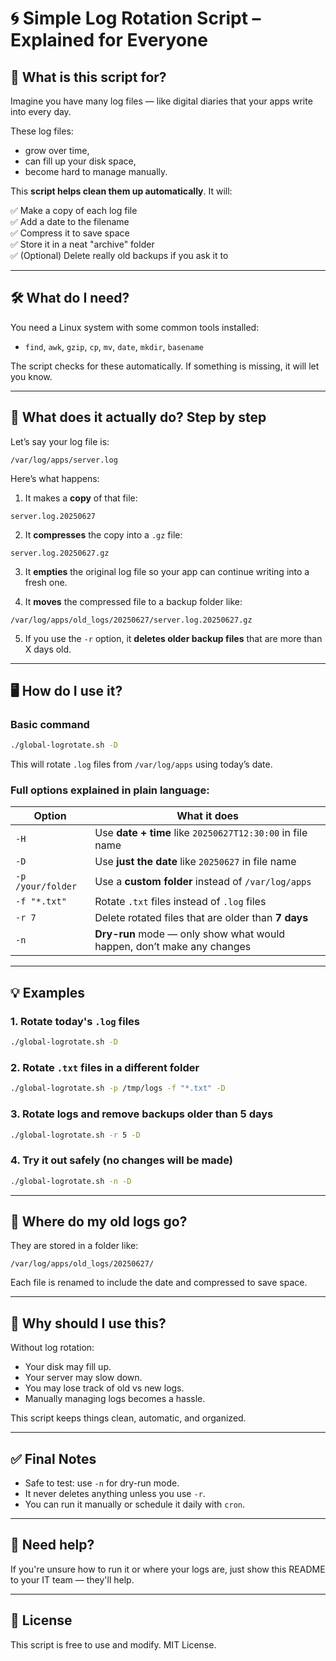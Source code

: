 # 🌀 Simple Log Rotation Script – Explained for Everyone

## 🧠 What is this script for?

Imagine you have many log files — like digital diaries that your apps write into every day.

These log files:

- grow over time,
- can fill up your disk space,
- become hard to manage manually.

This **script helps clean them up automatically**. It will:

✅ Make a copy of each log file  
✅ Add a date to the filename  
✅ Compress it to save space  
✅ Store it in a neat "archive" folder  
✅ (Optional) Delete really old backups if you ask it to

---

## 🛠️ What do I need?

You need a Linux system with some common tools installed:

- `find`, `awk`, `gzip`, `cp`, `mv`, `date`, `mkdir`, `basename`

The script checks for these automatically. If something is missing, it will let you know.

---

## 📝 What does it actually do? Step by step

Let’s say your log file is:

```
/var/log/apps/server.log
```

Here’s what happens:

1. It makes a **copy** of that file:

```
server.log.20250627
```

2. It **compresses** the copy into a `.gz` file:

```
server.log.20250627.gz
```

3. It **empties** the original log file so your app can continue writing into a fresh one.

4. It **moves** the compressed file to a backup folder like:

```
/var/log/apps/old_logs/20250627/server.log.20250627.gz
```

5. If you use the `-r` option, it **deletes older backup files** that are more than X days old.

---

## 🖥️ How do I use it?

### Basic command

```bash
./global-logrotate.sh -D
```

This will rotate `.log` files from `/var/log/apps` using today’s date.

### Full options explained in plain language:
| Option              | What it does                                                             |
|---------------------|--------------------------------------------------------------------------|
| `-H`                | Use **date + time** like `20250627T12:30:00` in file name                |
| `-D`                | Use **just the date** like `20250627` in file name                       |
| `-p /your/folder`   | Use a **custom folder** instead of `/var/log/apps`                       |
| `-f "*.txt"`        | Rotate `.txt` files instead of `.log` files                              |
| `-r 7`              | Delete rotated files that are older than **7 days**                      |
| `-n`                | **Dry-run** mode — only show what would happen, don’t make any changes   |

---

## 💡 Examples

### 1. Rotate today's `.log` files

```bash
./global-logrotate.sh -D 
```

### 2. Rotate `.txt` files in a different folder

```bash
./global-logrotate.sh -p /tmp/logs -f "*.txt" -D
```

### 3. Rotate logs and remove backups older than 5 days

```bash
./global-logrotate.sh -r 5 -D
```

### 4. Try it out safely (no changes will be made)

```bash
./global-logrotate.sh -n -D
```

---

## 📂 Where do my old logs go?

They are stored in a folder like:

```
/var/log/apps/old_logs/20250627/
```

Each file is renamed to include the date and compressed to save space.

---

## 🧽 Why should I use this?

Without log rotation:

- Your disk may fill up.
- Your server may slow down.
- You may lose track of old vs new logs.
- Manually managing logs becomes a hassle.

This script keeps things clean, automatic, and organized.

---

## ✅ Final Notes

- Safe to test: use `-n` for dry-run mode.
- It never deletes anything unless you use `-r`.
- You can run it manually or schedule it daily with `cron`.

---

## 💬 Need help?

If you're unsure how to run it or where your logs are, just show this README to your IT team — they'll help.

---

## 🪪 License

This script is free to use and modify. MIT License.
